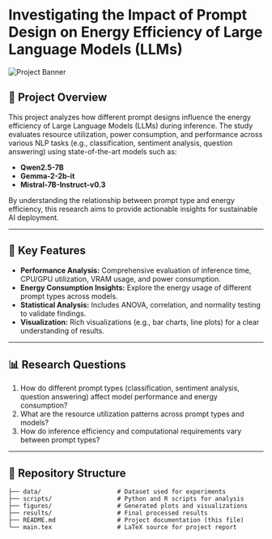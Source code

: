# Investigating the Impact of Prompt Design on Energy Efficiency of Large Language Models (LLMs)

![Project Banner](https://via.placeholder.com/800x200.png?text=Investigating+LLMs+Energy+Efficiency)

## 📜 Project Overview
This project analyzes how different prompt designs influence the energy efficiency of Large Language Models (LLMs) during inference. The study evaluates resource utilization, power consumption, and performance across various NLP tasks (e.g., classification, sentiment analysis, question answering) using state-of-the-art models such as:

- **Qwen2.5-7B**
- **Gemma-2-2b-it**
- **Mistral-7B-Instruct-v0.3**

By understanding the relationship between prompt type and energy efficiency, this research aims to provide actionable insights for sustainable AI deployment.

---

## 🚀 Key Features
- **Performance Analysis:** Comprehensive evaluation of inference time, CPU/GPU utilization, VRAM usage, and power consumption.
- **Energy Consumption Insights:** Explore the energy usage of different prompt types across models.
- **Statistical Analysis:** Includes ANOVA, correlation, and normality testing to validate findings.
- **Visualization:** Rich visualizations (e.g., bar charts, line plots) for a clear understanding of results.

---

## 📊 Research Questions
1. How do different prompt types (classification, sentiment analysis, question answering) affect model performance and energy consumption?
2. What are the resource utilization patterns across prompt types and models?
3. How do inference efficiency and computational requirements vary between prompt types?

---

## 📂 Repository Structure
```plaintext
├── data/                     # Dataset used for experiments
├── scripts/                  # Python and R scripts for analysis
├── figures/                  # Generated plots and visualizations
├── results/                  # Final processed results
├── README.md                 # Project documentation (this file)
└── main.tex                  # LaTeX source for project report
